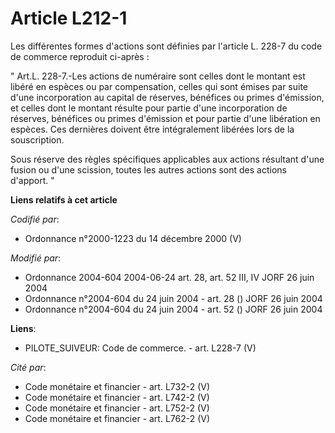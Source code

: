 # Article L212-1

Les différentes formes d'actions sont définies par l'article L. 228-7 du code de commerce reproduit ci-après : 

" Art.L. 228-7.-Les actions de numéraire sont celles dont le montant est libéré en espèces ou par compensation, celles qui
sont émises par suite d'une incorporation au capital de réserves, bénéfices ou primes d'émission, et celles dont le montant
résulte pour partie d'une incorporation de réserves, bénéfices ou primes d'émission et pour partie d'une libération en
espèces. Ces dernières doivent être intégralement libérées lors de la souscription. 

Sous réserve des règles spécifiques applicables aux actions résultant d'une fusion ou d'une scission, toutes les autres
actions sont des actions d'apport. "

**Liens relatifs à cet article**

_Codifié par_:

  - Ordonnance n°2000-1223 du 14 décembre 2000 (V)

_Modifié par_:

  - Ordonnance 2004-604 2004-06-24 art. 28, art. 52 III, IV JORF 26 juin 2004
  - Ordonnance n°2004-604 du 24 juin 2004 - art. 28 () JORF 26 juin 2004
  - Ordonnance n°2004-604 du 24 juin 2004 - art. 52 () JORF 26 juin 2004

**Liens**:

  - PILOTE_SUIVEUR: Code de commerce. - art. L228-7 (V)

_Cité par_:

  - Code monétaire et financier - art. L732-2 (V)
  - Code monétaire et financier - art. L742-2 (V)
  - Code monétaire et financier - art. L752-2 (V)
  - Code monétaire et financier - art. L762-2 (V)
